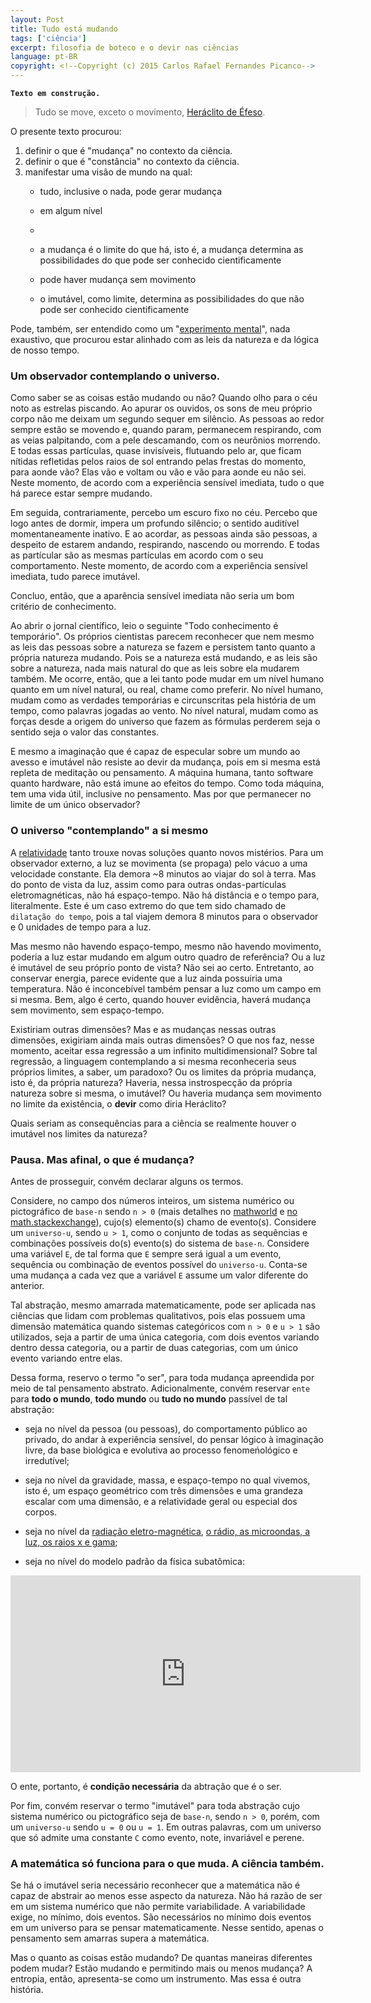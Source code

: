 ```yaml
---
layout: Post
title: Tudo está mudando
tags: ['ciência']
excerpt: filosofia de boteco e o devir nas ciências
language: pt-BR
copyright: <!--Copyright (c) 2015 Carlos Rafael Fernandes Picanco-->
---
```


**`Texto em construção.`**

> Tudo se move, exceto o movimento, [Heráclito de Éfeso](https://pt.wikipedia.org/wiki/Her%C3%A1clito).

O presente texto procurou:

1. definir o que é "mudança" no contexto da ciência.
1. definir o que é "constância" no contexto da ciência.
1. manifestar uma visão de mundo na qual:
	- tudo, inclusive o nada, pode gerar mudança
	- em algum nível
	-  
	- a mudança é o limite do que há, isto é, a mudança determina as possibilidades do que pode ser conhecido cientificamente
	- pode haver mudança sem movimento

	- o imutável, como limite, determina as possibilidades do que não pode ser conhecido cientificamente

Pode, também, ser entendido como um "[experimento mental](https://www.youtube.com/watch?v=M14ReHfPFUw)", nada exaustivo, que procurou estar alinhado com as leis da natureza e da lógica de nosso tempo.

### Um observador contemplando o universo.

Como saber se as coisas estão mudando ou não? Quando olho para o céu noto as estrelas piscando. Ao apurar os ouvidos, os sons de meu próprio corpo não me deixam um segundo sequer em silêncio. As pessoas ao redor sempre estão se movendo e, quando param, permanecem respirando, com as veias palpitando, com a pele descamando, com os neurônios morrendo. E todas essas partículas, quase invisíveis, flutuando pelo ar, que ficam nítidas refletidas pelos raios de sol entrando pelas frestas do momento, para aonde vão? Elas vão e voltam ou vão e vão para aonde eu não sei. Neste momento, de acordo com a experiência sensível imediata, tudo o que há parece estar sempre mudando.

Em seguida, contrariamente, percebo um escuro fixo no céu. Percebo que logo antes de dormir, impera um profundo silêncio; o sentido auditível momentaneamente inativo. E ao acordar, as pessoas ainda são pessoas, a despeito de estarem andando, respirando, nascendo ou morrendo. E todas as partícular são as mesmas partículas em acordo com o seu comportamento. Neste momento, de acordo com a experiência sensível imediata, tudo parece imutável.

Concluo, então, que a aparência sensível imediata não seria um bom critério de conhecimento.

Ao abrir o jornal científico, leio o seguinte "Todo conhecimento é temporário". Os próprios cientistas parecem reconhecer que nem mesmo as leis das pessoas sobre a natureza se fazem e persistem tanto quanto a própria natureza mudando. Pois se a natureza está mudando, e as leis são sobre a natureza, nada mais natural do que as leis sobre ela mudarem também. Me ocorre, então, que a lei tanto pode mudar em um nível humano quanto em um nível natural, ou real, chame como preferir. No nível humano, mudam como as verdades temporárias e circunscritas pela história de um tempo, como palavras jogadas ao vento. No nível natural, mudam como as forças desde a origem do universo que fazem as fórmulas perderem seja o sentido seja o valor das constantes.

E mesmo a imaginação que é capaz de especular sobre um mundo ao avesso e imutável não resiste ao devir da mudança, pois em si mesma está repleta de meditação ou pensamento. A máquina humana, tanto software quanto hardware, não está imune ao efeitos do tempo. Como toda máquina, tem uma vida útil, inclusive no pensamento. Mas por que permanecer no limite de um único observador?

### O universo "contemplando" a si mesmo

A [relatividade](https://www.youtube.com/watch?v=n2s1-RHuljo) tanto trouxe novas soluções quanto novos mistérios. Para um observador externo, a luz se movimenta (se propaga) pelo vácuo a uma velocidade constante. Ela demora ~8 minutos ao viajar do sol à terra. Mas do ponto de vista da luz, assim como para outras ondas-partículas eletromagnéticas, não há espaço-tempo. Não há distância e o tempo para, literalmente. Este é um caso extremo do que tem sido chamado de `dilatação do tempo`, pois a tal viajem demora 8 minutos para o observador e 0 unidades de tempo para a luz.

Mas mesmo não havendo espaço-tempo, mesmo não havendo movimento, poderia a luz estar mudando em algum outro quadro de referência? Ou a luz é imutável de seu próprio ponto de vista? Não sei ao certo. Entretanto, ao conservar energia, parece evidente que a luz ainda possuiria uma temperatura. Não é inconcebível também pensar a luz como um campo em si mesma. Bem, algo é certo, quando houver evidência, haverá mudança sem movimento, sem espaço-tempo. 

Existiriam outras dimensões? Mas e as mudanças nessas outras dimensões, exigiriam ainda mais outras dimensões? O que nos faz, nesse momento, aceitar essa regressão a um infinito multidimensional? Sobre tal regressão, a linguagem contemplando a si mesma reconheceria seus próprios limites, a saber, um paradoxo? Ou os limites da própria mudança, isto é, da própria natureza? Haveria, nessa instrospecção da própria natureza sobre si mesma, o imutável? Ou haveria mudança sem movimento no limite da existência, o **devir** como diria Heráclito?

Quais seriam as consequências para a ciência se realmente houver o imutável nos limites da natureza?

### Pausa. Mas afinal, o que é mudança?

Antes de prosseguir, convém declarar alguns os termos.

Considere, no campo dos números inteiros, um sistema numérico ou pictográfico de `base-n` sendo `n > 0` (mais detalhes no [mathworld]((http://mathworld.wolfram.com/Base.html)) e [no math.stackexchange](http://math.stackexchange.com/questions/371972/what-would-base-1-be)), cujo(s) elemento(s) chamo de evento(s). Considere um `universo-u`, sendo `u > 1`, como o conjunto de todas as sequências e combinações possíveis do(s) evento(s) do sistema de `base-n`. Considere uma variável `E`, de tal forma que `E` sempre será igual a um evento, sequência ou combinação de eventos possível do `universo-u`. Conta-se uma mudança a cada vez que a variável `E` assume um valor diferente do anterior. 

Tal abstração, mesmo amarrada matematicamente, pode ser aplicada nas ciências que lidam com problemas qualitativos, pois elas possuem uma dimensão matemática quando sistemas categóricos com `n > 0` e `u > 1` são utilizados, seja a partir de uma única categoria, com dois eventos variando dentro dessa categoria, ou a partir de duas categorias, com um único evento variando entre elas.

Dessa forma, reservo o termo "o ser", para toda mudança apreendida por meio de tal pensamento abstrato. Adicionalmente, convém reservar `ente` para **todo o mundo**, **todo mundo** ou **tudo no mundo** passível de tal abstração:

- seja no nível da pessoa (ou pessoas), do comportamento público ao privado, do andar à experiência sensível, do pensar lógico à imaginação livre, da base biológica e evolutiva ao processo fenomeńológico e irredutível;

- seja no nível da gravidade, massa, e espaço-tempo no qual vivemos, isto é, um espaço geométrico com três dimensões e uma grandeza escalar com uma dimensão, e a relatividade geral ou especial dos corpos.

- seja no nível da [radiação eletro-magnética](https://www.youtube.com/watch?v=lwfJPc-rSXw&list=PL09E558656CA5DF76), [o rádio, as microondas, a luz, os raios x e gama](https://www.youtube.com/watch?v=3qIHCudXcGA);

- seja no nível do modelo padrão da física subatômica:

<iframe width="560" height="315" src="https://www.youtube.com/embed/V0KjXsGRvoA" frameborder="0" allowfullscreen></iframe>

O ente, portanto, é **condição necessária** da abtração que é o ser.

Por fim, convém reservar o termo "imutável" para toda abstração cujo sistema numérico ou pictográfico seja de `base-n`, sendo `n > 0`, porém, com um `universo-u` sendo `u = 0` ou `u = 1`. Em outras palavras, com um universo que só admite uma constante `C` como evento, note, invariável e perene.

### A matemática só funciona para o que muda. A ciência também.

Se há o imutável seria necessário reconhecer que a matemática não é capaz de abstrair ao menos esse aspecto da natureza. Não há razão de ser em um sistema numérico que não permite variabilidade. A variabilidade exige, no mínimo, dois eventos. São necessários no mínimo dois eventos em um universo para se pensar matematicamente. Nesse sentido, apenas o pensamento sem amarras supera a matemática.

Mas o quanto as coisas estão mudando? De quantas maneiras diferentes podem mudar? Estão mudando e permitindo mais ou menos mudança? A entropia, então, apresenta-se como um instrumento. Mas essa é outra história.
